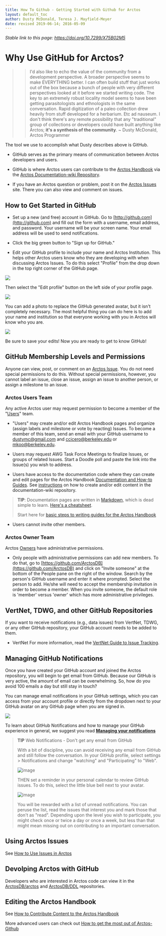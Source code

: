 ```yaml
---
title: How To Github - Getting Started with Github for Arctos
layout: default_toc
author: Dusty McDonald, Teresa J. Mayfield-Meyer
date: revised 2019-06-14; 2016-05-09
---
```


_Stable link to this page: https://doi.org/10.7299/X75B02M5_

# Why Use GitHub for Arctos?

>>I'd also like to echo the value of the community from a development perspective. A broader perspective seems to make EVERYTHING better. I can often build stuff that just works out of the box because a bunch of people with very different perspectives looked at it before we started writing code. The key to an extremely robust locality model seems to have been getting parasitologists and ethnologists in the same conversation. Rapid digitization of a paleo collection drew heavily from stuff developed for a herbarium. Etc ad nauseum. I don't think there's any remote possibility that any "traditional" group of collections or developers could have built anything like Arctos; **it's a synthesis of the community**. ~ Dusty McDonald, Arctos Programmer

The tool we use to accomplish what Dusty describes above is GitHub.

* GitHub serves as the primary means of communication between Arctos developers and users.

* GitHub is where Arctos users can contribute to the [Arctos Handbook](http://handbook.arctosdb.org/) via the [Arctos Documentation-wiki Repository](https://arctosdb.github.io/documentation-wiki/). 

* If you have an Arctos question or problem, post it on the [Arctos Issues](https://github.com/ArctosDB/arctos/issues) site. There you can also view and comment on issues.

## How to Get Started in GitHub

* Set up a new (and free) account in GitHub. Go to [http://github.com](http://github.com) and fill out the form with a username, email address, and password. Your username will be your screen name. Your email address will be used to send notifications.

* Click the big green button to "Sign up for GitHub."

* Edit your GitHub profile to include your name and Arctos Institution. This helps other Arctos users know who they are developing with when discussing Arctos Issues. To do this select "Profile" from the drop down in the top right corner of the GitHub page.

![](https://raw.githubusercontent.com/ArctosDB/documentation-wiki/gh-pages/tutorial_images/GitHub%20Profile.jpg)

Then select the "Edit profile" button on the left side of your profile page.

![](https://raw.githubusercontent.com/ArctosDB/documentation-wiki/gh-pages/tutorial_images/GitHub%20Edit%20Profile.jpg)

You can add a photo to replace the GitHub generated avatar, but it isn't completely necessary. The most helpful thing you can do here is to add your name and institution so that everyone working with you in Arctos will know who you are.

![](https://raw.githubusercontent.com/ArctosDB/documentation-wiki/gh-pages/tutorial_images/GitHub%20Edit%20Profile2.png)

Be sure to save your edits! Now you are ready to get to know GitHub!
 
## GitHub Membership Levels and Permissions

Anyone can view, post, or comment on an [Arctos Issue](<https://github.com/ArctosDB/arctos/issues>). 
You do not need special permissions to do this. Without special permissions, however, you cannot label an issue, close an issue, assign an issue to another person, or assign a milestone to an issue.

### Arctos Users Team
Any active Arctos user may request permission to become a member of the "[Users](https://github.com/orgs/ArctosDB/teams/users)" team. 

* "Users" may create and/or edit Arctos Handbook pages and organize (assign labels and milestone or vote by reacting) Issues. To become a member of this team, send an email with your GitHub username to dustymc@gmail.com and ccicero@berkeley.edu or mkoo@berkeley.edu. 

* Users may request AWG Task Force Meetings to finalize Issues, or groups of related Issues. Start a Doodle poll and paste the link into the Issue(s) you wish to address.

* Users have access to the documentation code where they can create and edit pages for the Arctos Handbook [Documentation and How-to Guides](https://handbook.arctosdb.org). See [instructions](/how_to/How-to-Create-or-Edit-Content-on-the-Arctos-Wiki) on how to create and/or edit content in the documentation-wiki repository.

>**TIP**: Documentation pages are written in [Markdown](https://guides.github.com/features/mastering-markdown/), which is dead simple 
to learn. [Here's a cheatsheet](https://github.com/adam-p/markdown-here/wiki/Markdown-Cheatsheet).
>
>Start here for [basic steps to writing guides for the Arctos Handbook](http://handbook.arctosdb.org/how_to/How-to-Contribute-Content-to-Arctos-Handbook.html)

* Users cannot invite other members.

### Arctos Owner Team
Arctos [Owners](https://github.com/orgs/ArctosDB/teams/db-team) have administrative permissions.

* Only people with administrative permissions can add new members. To do that, go to [https://github.com/ArctosDB](https://github.com/ArctosDB) and click on "Invite someone" at the bottom of the People pane on the right of the window. Search by the person's GitHub username and enter it where prompted. Select the person to add. He/she will need to accept the membership invitation in order to become a member. When you invite someone, the default role is 'member' versus 'owner' which has more administrative privileges. 

## VertNet, TDWG, and other GitHub Repositories
If you want to receive notifications (e.g., data issues) from VertNet, TDWG, or any other GitHub repository, your GitHub account needs to be added to them.

* VertNet
For more information, read the [VertNet Guide to Issue Tracking](http://vertnet.org/resources/issuetrackingguide.html).

## Managing GitHub Notifications

Once you have created your GitHub account and joined the Arctos repository, you will begin to get email from GitHub. Because our GitHub is very active, the amount of email can be overwhelming. So, how do you avoid 100 emails a day but still stay in touch? 

You can manage email notifications in your GitHub settings, which you can access from your account profile or directly from the dropdown next to your GitHub avatar on any GitHub page when you are signed in.

![](https://raw.githubusercontent.com/ArctosDB/documentation-wiki/gh-pages/tutorial_images/GitHub%20Settings.png)

To learn about GitHub Notifications and how to manage your GitHub experience in general, we suggest you read **[Managing your notifications](https://help.github.com/en/articles/managing-your-notifications)**

>**TIP** Web Notifications - Don't get any email from GitHub
> 
>With a bit of discipline, you can avoid receiving any email from GitHub and still follow the conversation. In your GitHub profile, select settings > Notifications and change "watching" and "Participating" to "Web". 
>
>![image](https://user-images.githubusercontent.com/5725767/55844860-a2236d80-5afc-11e9-9d3f-a7fde126b868.png)
> 
>THEN set a reminder in your personal calendar to review GitHub issues. To do this, select the little blue bell next to your avatar.
>
>![image](https://user-images.githubusercontent.com/5725767/55844913-d565fc80-5afc-11e9-89aa-27894468ca47.png)
>
>You will be rewarded with a list of unread notifications. You can peruse the list, read the issues that interest you and mark those that don't as "read". Depending upon the level you wish to participate, you might check once or twice a day or once a week, but less than that might mean missing out on contributing to an important conversation.

## Using Arctos Issues
See [How to Use Issues in Arctos](/how_to/How-to-Use-Issues-in-Arctos.html)

## Devolping Arctos with GitHub
Developers who are interested in Arctos code can view it in the [ArctosDB/arctos](https://github.com/ArctosDB/arctos) and [ArctosDB/DDL](https://github.com/ArctosDB/DDL) repositories.

## Editing the Arctos Handbook
See [How to Contribute Content to the Arctos Handbook](https://handbook.arctosdb.org/how_to/How-to-Contribute-Content-to-Arctos-Handbook.html)

More advanced users can check out [How to get the most out of Arctos-Github](/how_to/How-to-Get-the-Most-from-Arctos-Github-Editing.html)
